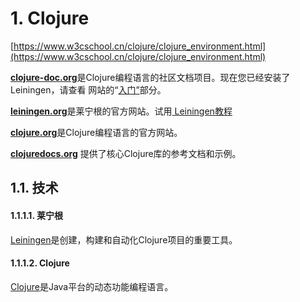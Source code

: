 # 1. Clojure

[https://www.w3cschool.cn/clojure/clojure_environment.html](https://www.w3cschool.cn/clojure/clojure_environment.html)


[**clojure-doc.org**](http://clojure-doc.org/)是Clojure编程语言的社区文档项目。现在您已经安装了Leiningen，请查看 网站的“[入门”](http://clojure-doc.org/articles/tutorials/getting_started.html)部分。

[**leiningen.org**](http://leiningen.org/)是莱宁根的官方网站。试用[ Leiningen教程](https://github.com/technomancy/leiningen/blob/stable/doc/TUTORIAL.md)

[**clojure.org**](http://clojure.org/)是Clojure编程语言的官方网站。

[**clojuredocs.org**](http://clojuredocs.org/) 提供了核心Clojure库的参考文档和示例。

## 1.1. 技术

#### 1.1.1.1. 莱宁根

[Leiningen](http://leiningen.org/)是创建，构建和自动化Clojure项目的重要工具。

#### 1.1.1.2. Clojure

[Clojure](http://clojure.org/)是Java平台的动态功能编程语言。


































